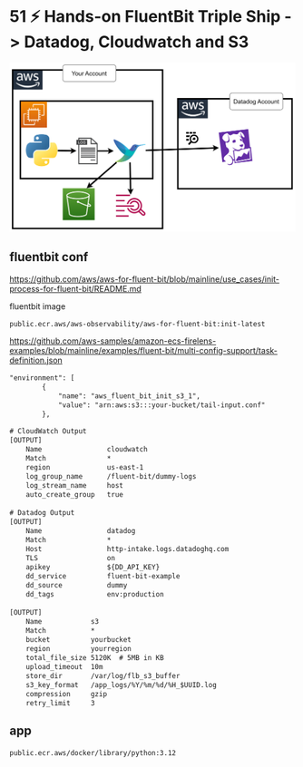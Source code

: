 # 51 ⚡ Hands-on FluentBit Triple Ship -> Datadog, Cloudwatch and S3

![](../imgs/0b2cc08cd42e41e39d968e2fa6868346.png)


## fluentbit conf

https://github.com/aws/aws-for-fluent-bit/blob/mainline/use_cases/init-process-for-fluent-bit/README.md

fluentbit image
```
public.ecr.aws/aws-observability/aws-for-fluent-bit:init-latest
```

https://github.com/aws-samples/amazon-ecs-firelens-examples/blob/mainline/examples/fluent-bit/multi-config-support/task-definition.json

```
"environment": [
        {
            "name": "aws_fluent_bit_init_s3_1",
            "value": "arn:aws:s3:::your-bucket/tail-input.conf"
        },
```

```
# CloudWatch Output
[OUTPUT]
    Name                cloudwatch
    Match               *
    region              us-east-1
    log_group_name      /fluent-bit/dummy-logs
    log_stream_name     host
    auto_create_group   true

# Datadog Output
[OUTPUT]
    Name                datadog
    Match               *
    Host                http-intake.logs.datadoghq.com
    TLS                 on
    apikey              ${DD_API_KEY} 
    dd_service          fluent-bit-example
    dd_source           dummy
    dd_tags             env:production

[OUTPUT]
    Name            s3
    Match           *
    bucket          yourbucket
    region          yourregion
    total_file_size 5120K  # 5MB in KB
    upload_timeout  10m
    store_dir       /var/log/flb_s3_buffer
    s3_key_format   /app_logs/%Y/%m/%d/%H_$UUID.log
    compression     gzip
    retry_limit     3
```


## app


`public.ecr.aws/docker/library/python:3.12`


